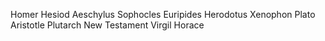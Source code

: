 Homer
Hesiod
Aeschylus
Sophocles
Euripides
Herodotus
Xenophon
Plato
Aristotle
Plutarch
New Testament
Virgil
Horace

